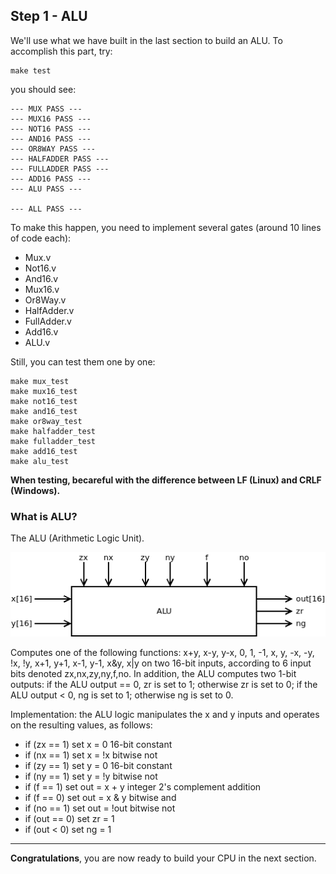 ## Step 1 - ALU
We'll use what we have built in the last section to build an ALU. To accomplish this part, try:

```
make test
```

you should see:

```
--- MUX PASS ---
--- MUX16 PASS ---
--- NOT16 PASS ---
--- AND16 PASS ---
--- OR8WAY PASS ---
--- HALFADDER PASS ---
--- FULLADDER PASS ---
--- ADD16 PASS ---
--- ALU PASS ---

--- ALL PASS ---
```

To make this happen, you need to implement several gates (around 10 lines of code each):

- Mux.v
- Not16.v
- And16.v
- Mux16.v
- Or8Way.v
- HalfAdder.v
- FullAdder.v
- Add16.v
- ALU.v

Still, you can test them one by one:

```
make mux_test 
make mux16_test 
make not16_test 
make and16_test 
make or8way_test 
make halfadder_test 
make fulladder_test 
make add16_test 
make alu_test
```

**When testing, becareful with the difference between LF (Linux) and CRLF (Windows).**

### What is ALU?

The ALU (Arithmetic Logic Unit).

![](img/ALU.png)

Computes one of the following functions: x+y, x-y, y-x, 0, 1, -1, x, y, -x, -y, !x, !y, x+1, y+1, x-1, y-1, x&y, x|y on two 16-bit inputs, according to 6 input bits denoted zx,nx,zy,ny,f,no. In addition, the ALU computes two 1-bit outputs: if the ALU output == 0, zr is set to 1; otherwise zr is set to 0; if the ALU output < 0, ng is set to 1; otherwise ng is set to 0.

Implementation: the ALU logic manipulates the x and y inputs and operates on the resulting values, as follows:
* if (zx == 1) set x = 0 16-bit constant
* if (nx == 1) set x = !x bitwise not
* if (zy == 1) set y = 0 16-bit constant
* if (ny == 1) set y = !y bitwise not
* if (f == 1)  set out = x + y integer 2's complement addition
* if (f == 0)  set out = x & y bitwise and
* if (no == 1) set out = !out bitwise not
* if (out == 0) set zr = 1
* if (out < 0) set ng = 1

-----

**Congratulations**, you are now ready to build your CPU in the next section.
